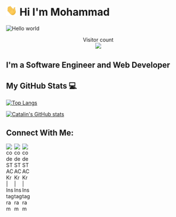 #  <img src="https://raw.githubusercontent.com/ABSphreak/ABSphreak/master/gifs/Hi.gif" width="30px"> Hi I'm Mohammad
<img src="https://raw.githubusercontent.com/sagar-viradiya/sagar-viradiya/master/resources/banner.png" alt="Hello world">

<p align="center"> 
  Visitor count<br>
  <img src="https://profile-counter.glitch.me/mohammadsidani/count.svg" />
</p>

## I'm a Software Engineer and Web Developer
## My GitHub Stats 💻

[![Top Langs](https://github-readme-stats.vercel.app/api/top-langs/?username=mohammadsidani&hide=java,html,css&theme=dracula)](https://github.com/anuraghazra/github-readme-stats)

[![Catalin's GitHub stats](https://github-readme-stats.vercel.app/api?username=mohammadsidani&theme=dracula)](https://github.com/anuraghazra/github-readme-stats)

## Connect With Me:
<a href="https://www.instagram.com/mohmmadsidani/" rel="nofollow"><img align="left" alt="codeSTACKr | Instagram" width="22px" src="https://camo.githubusercontent.com/c80f9763ed06d4ab9fbcc1a74b8b74cd95e4c7f82d3f1f70233994f236a0faeb/68747470733a2f2f63646e2e6a7364656c6976722e6e65742f6e706d2f73696d706c652d69636f6e734076332f69636f6e732f696e7374616772616d2e737667" data-canonical-src="https://cdn.jsdelivr.net/npm/simple-icons@v3/icons/instagram.svg" style="max-width: 100%;"></a>
<a href="https://discord.gg/mohamadsidani" rel="nofollow"><img align="left" alt="codeSTACKr | Instagram" width="22px" src="https://camo.githubusercontent.com/c44f697c9058cc163b8d31de17cff70276b7b749d53be0ec0db3e631ef543650/68747470733a2f2f63646e2e6a7364656c6976722e6e65742f6e706d2f73696d706c652d69636f6e734076332f69636f6e732f646973636f72642e737667" data-canonical-src="https://cdn.jsdelivr.net/npm/simple-icons@v3/icons/discord.svg" style="max-width: 100%;"></a>
<a href="https://www.linkedin.com/in/mohammad-sidani" rel="nofollow"><img align="left" alt="codeSTACKr | Instagram" width="22px" src="https://camo.githubusercontent.com/c44f697c9058cc163b8d31de17cff70276b7b749d53be0ec0db3e631ef543650/68747470733a2f2f63646e2e6a7364656c6976722e6e65742f6e706d2f73696d706c652d69636f6e734076332f69636f6e732f646973636f72642e737667" data-canonical-src="https://cdn.jsdelivr.net/npm/simple-icons@3.13.0/icons/linkedin.svg" style="max-width: 100%;"></a>
